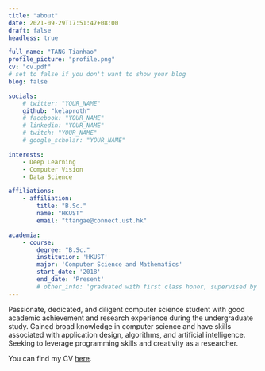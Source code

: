 ```yaml
---
title: "about"
date: 2021-09-29T17:51:47+08:00
draft: false
headless: true

full_name: "TANG Tianhao"
profile_picture: "profile.png"
cv: "cv.pdf"
# set to false if you don't want to show your blog
blog: false

socials:
    # twitter: "YOUR_NAME"
    github: "kelaproth"
    # facebook: "YOUR_NAME"
    # linkedin: "YOUR_NAME"
    # twitch: "YOUR_NAME"
    # google_scholar: "YOUR_NAME"

interests:
    - Deep Learning
    - Computer Vision
    - Data Science

affiliations:
    - affiliation:
        title: "B.Sc."
        name: "HKUST"
        email: "ttangae@connect.ust.hk"

academia:
    - course:
        degree: "B.Sc."
        institution: 'HKUST'
        major: 'Computer Science and Mathematics'
        start_date: '2018'
        end_date: 'Present'
        # other_info: 'graduated with first class honor, supervised by Prof. '
---
```


Passionate, dedicated, and diligent computer science student with good academic achievement and research experience during the undergraduate study. Gained broad knowledge in computer science and have skills associated with application design, algorithms, and artificial intelligence. Seeking to leverage programming skills and creativity as a researcher.

You can find my CV [here][1].

[1]: https://kelaproth.github.io/cv.pdf